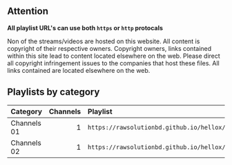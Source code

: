 ## Attention

**All playlist URL's can use both `https` or `http` protocals**

Non of the streams/videos are hosted on this website. All content is copyright of their respective owners. Copyright owners, links contained within this site lead to content located elsewhere on the web. Please direct all copyright infringement issues to the companies that host these files. All links contained are located elsewhere on the web.

## Playlists by category

<table>
	<thead>
		<tr><th align="left">Category</th><th align="right">Channels</th><th align="left">Playlist</th></tr>
	</thead>
	<tbody>
		<tr><td align="left">Channels 01</td><td align="right">1</td><td align="left"><code>https://rawsolutionbd.github.io/hellox/css/apps/adt.m3u</code></td></tr>
		<tr><td align="left">Channels 02</td><td align="right">1</td><td align="left"><code>https://rawsolutionbd.github.io/hellox/css/apps/adt2.m3u</code></td></tr>
	</tbody>
</table>
